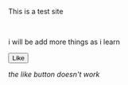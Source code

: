 <html>
 <head>
  <link rel="stylesheet" href="style.css">
 </head>
 <body>
  <p>This is a test site</p><br>
  <p>i will be add more things as i learn</p>
  <button>Like</button><p><em>the like button doesn't work</em></p>
 </body>
</html>
